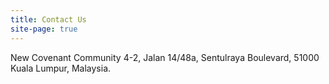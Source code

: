 ```yaml
---
title: Contact Us
site-page: true
---
```

New Covenant Community
4-2, Jalan 14/48a,
Sentulraya Boulevard,
51000 Kuala Lumpur,
Malaysia.